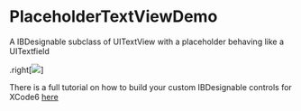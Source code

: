 # PlaceholderTextViewDemo

A IBDesignable subclass of UITextView with a placeholder behaving like a UITextfield

.right[![](http://digitalleaves.com/blog/wp-content/uploads/2015/02/placeholderFinal.gif)]

There is a full tutorial on how to build your custom IBDesignable controls for XCode6 [here](http://digitalleaves.com/blog/building-your-custom-ibdesignable-controls-and-views/)
